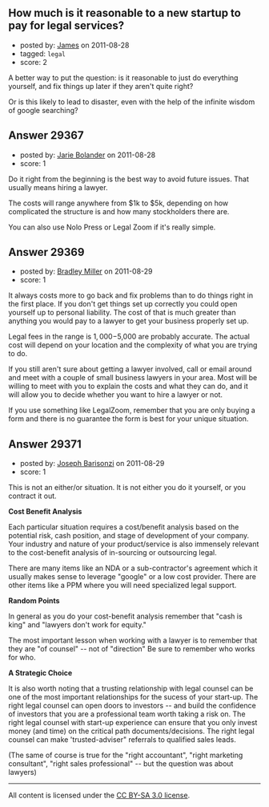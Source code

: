 ## How much is it reasonable to a new startup to pay for legal services?

- posted by: [James](https://stackexchange.com/users/-1/12858-james) on 2011-08-28
- tagged: `legal`
- score: 2

A better way to put the question: is it reasonable to just do everything yourself, and fix things up later if they aren't quite right?


Or is this likely to lead to disaster, even with the help of the infinite wisdom of google searching?


## Answer 29367

- posted by: [Jarie Bolander](https://stackexchange.com/users/-1/585-jarie-bolander) on 2011-08-28
- score: 1

Do it right from the beginning is the best way to avoid future issues. That usually means hiring a lawyer.

The costs will range anywhere from $1k to $5k, depending on how complicated the structure is and how many stockholders there are.

You can also use Nolo Press or Legal Zoom if it's really simple.


## Answer 29369

- posted by: [Bradley Miller](https://stackexchange.com/users/-1/13004-bradley-miller) on 2011-08-29
- score: 1

It always costs more to go back and fix problems than to do things right in the first place. If you don't get things set up correctly you could open yourself up to personal liability. The cost of that is much greater than anything you would pay to a lawyer to get your business properly set up.

Legal fees in the range is $1,000-$5,000 are probably accurate. The actual cost will depend on your location and the complexity of what you are trying to do.

If you still aren't sure about getting a lawyer involved, call or email around and meet with a couple of small business lawyers in your area. Most will be willing to meet with you to explain the costs and what they can do, and it will allow you to decide whether you want to hire a lawyer or not.

If you use something like LegalZoom, remember that you are only buying a form and there is no guarantee the form is best for your unique situation. 


## Answer 29371

- posted by: [Joseph Barisonzi](https://stackexchange.com/users/-1/8791-joseph-barisonzi) on 2011-08-29
- score: 1

This is not an either/or situation. It is not either you do it yourself, or you contract it out. 

**Cost Benefit Analysis**

Each particular situation requires a cost/benefit analysis based on the potential risk, cash position, and stage of development of your company.  Your industry and nature of your product/service is also immensely relevant to the cost-benefit analysis of in-sourcing or outsourcing legal.

There are many items like an NDA or a sub-contractor's agreement which it usually makes sense to leverage "google" or a low cost provider. There are other items like a PPM where you will need specialized legal support. 

**Random Points**

In general as you do your cost-benefit analysis remember that "cash is king" and  "lawyers don't work for equity." 

The most important lesson when working with a lawyer is to remember that they are "of counsel" -- not of "direction" Be sure to remember who works for who. 

**A Strategic Choice**

It is also worth noting that a trusting relationship with legal counsel can be one of the most important relationships for the sucess of your start-up. The right legal counsel can open doors to investors -- and build the confidence of investors that you are a professional team worth taking a risk on. The right legal counsel with start-up experience can ensure that you only invest money (and time) on the critical path documents/decisions. The right legal counsel can make 'trusted-adviser" referrals to qualified sales leads. 

(The same of course is true for the "right accountant", "right marketing consultant", "right sales professional" -- but the question was about lawyers) 



---

All content is licensed under the [CC BY-SA 3.0 license](https://creativecommons.org/licenses/by-sa/3.0/).
